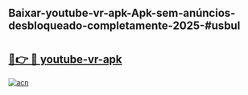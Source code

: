 ## Baixar-youtube-vr-apk-Apk-sem-anúncios-desbloqueado-completamente-2025-#usbul

# <h2><a href="https://ainizakaria.my?title=youtube-vr-apk&ref=20M">🔗👉 🔴 youtube-vr-apk</a></h2>

[![acn](https://github.com/user-attachments/assets/0f9c940e-d8b0-45ae-aac7-cd30a18b3e1c)](https://ainizakaria.my?title=youtube-vr-apk&ref=20M)

